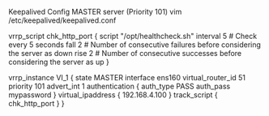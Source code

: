 Keepalived Config MASTER server (Priority 101)
vim /etc/keepalived/keepalived.conf

vrrp_script chk_http_port {
    script "/opt/healthcheck.sh"
    interval 5   # Check every 5 seconds
    fall 2       # Number of consecutive failures before considering the server as down
    rise 2       # Number of consecutive successes before considering the server as up
}


vrrp_instance VI_1 {
    state MASTER
    interface ens160
    virtual_router_id 51
    priority 101
    advert_int 1
    authentication {
        auth_type PASS
        auth_pass mypassword
    }
    virtual_ipaddress {
        192.168.4.100
    }
    track_script {
        chk_http_port
    }
}
